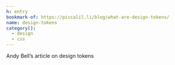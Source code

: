 ```yaml
---
h: entry
bookmark-of: https://piccalil.li/blog/what-are-design-tokens/
name: design-tokens
category[]:
  - design
  - css
---
```


Andy Bell’s article on design tokens